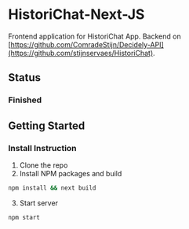 # HistoriChat-Next-JS
Frontend application for HistoriChat App. Backend on [https://github.com/ComradeStijn/Decidely-API](https://github.com/stijnservaes/HistoriChat).

## Status
### Finished



## Getting Started
### Install Instruction
1. Clone the repo
2. Install NPM packages and build
  ```sh
  npm install && next build
  ```
3. Start server
  ```
  npm start
  ```


